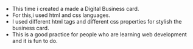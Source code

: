 * This time i created a made a Digital Business card.
* For this,i used html and css languages.
* I used different html tags and different css properties for stylish the business card.
* This is a good practice for people who are learning web development and it is fun to do.
